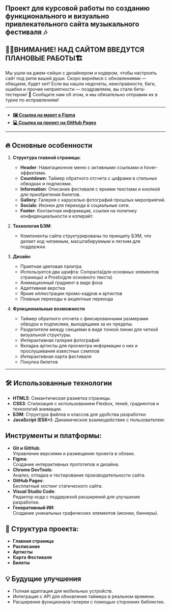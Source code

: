 Проект для курсовой работы по созданию функционального и визуально привлекательного сайта музыкального фестиваля 🎶
---
👷‍♂️ВНИМАНИЕ! НАД САЙТОМ ВВЕДУТСЯ ПЛАНОВЫЕ РАБОТЫ🏗️
---
Мы ушли на джем-сейшн с дизайнером и кодером, чтобы настроить сайт под ритм вашей души. Скоро вернёмся с обновлениями — обещаем, будет хит! Если вы нашли недочеты, неисправности, баги, ошибки и прочие неприятности — поздравляем, вы стали бета-тестером! 🎉 Сообщите нам об этом, и мы обязательно отправим их в турне по исправлениям!

---

- [**🖼️ Ссылка на макет в Figma**](https://www.figma.com/design/cKR5yhxQi1bEMpxP3W9dHX/Good-Life-Festm=auto&t=vVXFtEdkOvmryPFF-6)
- [**💻 Ссылка на проект на GitHub Pages**](https://graduation318.github.io/muz_fest/)

---

## 🔥 Основные особенности

1. **Структура главной страницы**:
   - **Header**: Навигационное меню с активными ссылками и hover-эффектами.
   - **Countdown**: Таймер обратного отсчета с цифрами в стильных обводках и подписями.
   - **Information**: Описание фестиваля с яркими текстами и кнопкой для приобретения билетов.
   - **Gallery**: Галерея с каруселью фотографий прошлых мероприятий.
   - **Socials**: Иконки для перехода в социальные сети.
   - **Footer**: Контактная информация, ссылки на политику конфиденциальности и копирайт.

2. **Технология БЭМ**:
   - Компоненты сайта структурированы по принципу БЭМ, что делает код читаемым, масштабируемым и легким для поддержки.

3. **Дизайн**:
   - Приятная цветовая палитра
   - Используется два шрифта: Compacta(для основных элементов страницы) и Prosto(для основного текста)
   - Анимационный градиент в виде фона
   - Адаптивная верстка
   - Яркие иллюстрации промо-кадров и артистов
   - Плавные переходы и акцентные перехода

4. **Функциональные возможности**
   - Таймер обратного отсчета с фиксированными размерами обводок и подписями, выходящими за их пределы.
   - Разделители между секциями в виде тонкой линии для четкой визуальной структуры.
   - Интерактивная галерея фотографий
   - Вкладка артисты для просмотра информации о них и прослушивания известных сэмплов
   - Интерактивная карта фестиваля
   - Покупка билетов

---

## 🛠 Использованные технологии

- **HTML5**: Семантическая разметка страницы.
- **CSS3**: Стилизация с использованием Flexbox, теней, градиентов и технологий анимации.
- **БЭМ**: Структура файлов и классов для удобства разработки.
- **JavaScript (ES6+)**: Динамическое взаимодействие с пользователем:

## Инструменты и платформы:
- **Git и GitHub**:  
  Управление версиями и размещение проекта в облаке.
- **Figma**:  
  Создание интерактивных прототипов и дизайна.
- **Chrome DevTools**:  
  Анализ, отладка и тестирование производительности сайта.
- **GitHub Pages**:  
  Бесплатный хостинг статического сайта.
- **Visual Studio Code**:  
  Редактор кода с поддержкой расширений для улучшения разработки.
- **Генеративный ИИ**:  
  Создание уникальных графических элементов (иконки, баннеры).

## 📂 Структура проекта:

- **Главная страница**
- **Расписание**
- **Артисты**
- **Карта Фестиваля**
- **Билеты**

## 💡 Будущие улучшения
- Полная адаптация для мобильных устройств.
- Интеграция с API для обновления таймера в реальном времени.
- Расширение функционала галереи с помощью сторонних библиотек.

